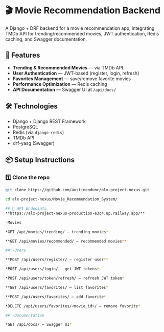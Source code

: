 # 🎬 Movie Recommendation Backend

A Django + DRF backend for a movie recommendation app, integrating TMDb API for trending/recommended movies, JWT authentication, Redis caching, and Swagger documentation.

## 🚀 Features
- **Trending & Recommended Movies** — via TMDb API
- **User Authentication** — JWT-based (register, login, refresh)
- **Favorites Management** — save/remove favorite movies
- **Performance Optimization** — Redis caching
- **API Documentation** — Swagger UI at `/api/docs/`

## 🛠 Technologies
- Django + Django REST Framework
- PostgreSQL
- Redis (via `django-redis`)
- TMDb API
- drf-yasg (Swagger)

## 📦 Setup Instructions

### 1️⃣ Clone the repo
```bash
git clone https://github.com/austineoduor/alx-project-nexus.git

cd alx-project-nexus/Movie_Recommendation_System/

## 📜 API Endpoints
**https://alx-project-nexus-production-e3c4.up.railway.app/**

-Movies

*GET /api/movies/trending/ — trending movies*

**GET /api/movies/recommended/ — recommended movies**

## -Users

**POST /api/users/register/ — register user**

*POST /api/users/login/ — get JWT tokens*

*POST /api/users/token/refresh/ — refresh JWT token*

**GET /api/users/favorites/ — list favorites*

**POST /api/users/favorites/ — add favorite*

*DELETE /api/users/favorites/<movie_id>/ — remove favorite*

## -Documentation

*GET /api/docs/ — Swagger UI*

